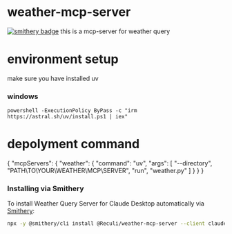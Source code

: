 # weather-mcp-server
[![smithery badge](https://smithery.ai/badge/@Reculi/weather-mcp-server)](https://smithery.ai/server/@Reculi/weather-mcp-server)
this is a mcp-server for weather query

# environment setup
make sure you have installed uv

### windows 
`powershell -ExecutionPolicy ByPass -c "irm https://astral.sh/uv/install.ps1 | iex"`


# depolyment command
{
    "mcpServers": {
        "weather": {
            "command": "uv",
            "args": [
                "--directory",
                "PATH\TO\YOUR\WEATHER\MCP\SERVER",
                "run",
                "weather.py"
            ]
        }
    }
}

### Installing via Smithery

To install Weather Query Server for Claude Desktop automatically via [Smithery](https://smithery.ai/server/@Reculi/weather-mcp-server):

```bash
npx -y @smithery/cli install @Reculi/weather-mcp-server --client claude
```
